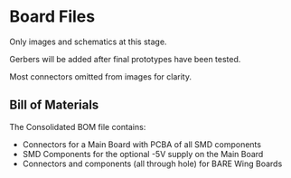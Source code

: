 # Board Files
Only images and schematics at this stage.

Gerbers will be added after final prototypes have been tested.

Most connectors omitted from images for clarity.

## Bill of Materials
The Consolidated BOM file contains:
- Connectors for a Main Board with PCBA of all SMD components
- SMD Components for the optional -5V supply on the Main Board
- Connectors and components (all through hole) for BARE Wing Boards
